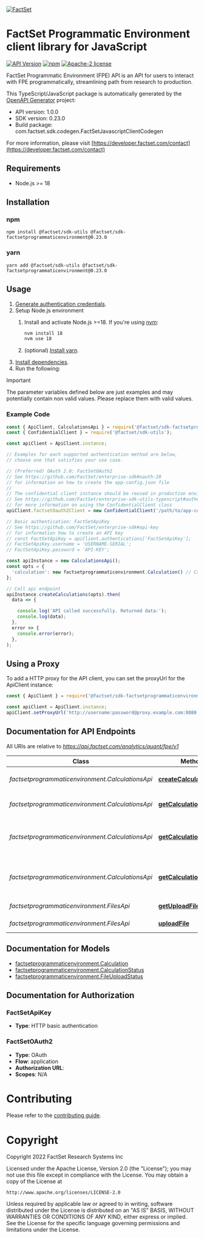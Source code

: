 [![FactSet](https://raw.githubusercontent.com/factset/enterprise-sdk/main/docs/images/factset-logo.svg)](https://www.factset.com)

# FactSet Programmatic Environment client library for JavaScript

[![API Version](https://img.shields.io/badge/api-v1.0.0-blue)](https://developer.factset.com/api-catalog/factset-programmatic-environment-api)
[![npm](https://img.shields.io/badge/npm-v0.23.0-orange)](https://www.npmjs.com/package/@factset/sdk-factsetprogrammaticenvironment/v/0.23.0)
[![Apache-2 license](https://img.shields.io/badge/license-Apache2-brightgreen.svg)](https://www.apache.org/licenses/LICENSE-2.0)

FactSet Programmatic Environment (FPE) API is an API for users to interact with FPE programmatically, streamlining path from research to production.

This TypeScript/JavaScript package is automatically generated by the [OpenAPI Generator](https://openapi-generator.tech) project:

- API version: 1.0.0
- SDK version: 0.23.0
- Build package: com.factset.sdk.codegen.FactSetJavascriptClientCodegen

For more information, please visit [https://developer.factset.com/contact](https://developer.factset.com/contact)

## Requirements

* Node.js >= 18

## Installation

### npm

```shell
npm install @factset/sdk-utils @factset/sdk-factsetprogrammaticenvironment@0.23.0
```

### yarn

```shell
yarn add @factset/sdk-utils @factset/sdk-factsetprogrammaticenvironment@0.23.0
```

## Usage

1. [Generate authentication credentials](../../../../README.md#authentication).
2. Setup Node.js environment
   1. Install and activate Node.js >=18. If you're using [nvm](https://github.com/nvm-sh/nvm):

      ```sh
      nvm install 18
      nvm use 18
      ```

   2. (optional) [Install yarn](https://yarnpkg.com/getting-started/install).
3. [Install dependencies](#installation).
4. Run the following:

> [!IMPORTANT]
> The parameter variables defined below are just examples and may potentially contain non valid values. Please replace them with valid values.

### Example Code


```javascript
const { ApiClient, CalculationsApi } = require('@factset/sdk-factsetprogrammaticenvironment');
const { ConfidentialClient } = require('@factset/sdk-utils');

const apiClient = ApiClient.instance;

// Examples for each supported authentication method are below,
// choose one that satisfies your use case.

// (Preferred) OAuth 2.0: FactSetOAuth2
// See https://github.com/FactSet/enterprise-sdk#oauth-20
// for information on how to create the app-config.json file
//
// The confidential client instance should be reused in production environments.
// See https://github.com/FactSet/enterprise-sdk-utils-typescript#authentication
// for more information on using the ConfidentialClient class
apiClient.factsetOauth2Client = new ConfidentialClient('/path/to/app-config.json');

// Basic authentication: FactSetApiKey
// See https://github.com/FactSet/enterprise-sdk#api-key
// for information how to create an API key
// const FactSetApiKey = apiClient.authentications['FactSetApiKey'];
// FactSetApiKey.username = 'USERNAME-SERIAL';
// FactSetApiKey.password = 'API-KEY';

const apiInstance = new CalculationsApi();
const opts = {
  'calculation': new factsetprogrammaticenvironment.Calculation() // Calculation | 
};

// Call api endpoint
apiInstance.createCalculations(opts).then(
  data => {

    console.log('API called successfully. Returned data:');
    console.log(data);
  },
  error => {
    console.error(error);
  },
);

```


## Using a Proxy

To add a HTTP proxy for the API client, you can set the proxyUrl for the ApiClient instance:

```javascript
const { ApiClient } = require('@factset/sdk-factsetprogrammaticenvironment');

const apiClient = ApiClient.instance;
apiClient.setProxyUrl('http://username:password@proxy.example.com:8080');
```

## Documentation for API Endpoints

All URIs are relative to *https://api.factset.com/analytics/quant/fpe/v1*

Class | Method | HTTP request | Description
------------ | ------------- | ------------- | -------------
*factsetprogrammaticenvironment.CalculationsApi* | [**createCalculations**](docs/CalculationsApi.md#createCalculations) | **POST** /calculations | Starts a new script calculation
*factsetprogrammaticenvironment.CalculationsApi* | [**getCalculations**](docs/CalculationsApi.md#getCalculations) | **GET** /calculations/{id} | Get calculation status by id
*factsetprogrammaticenvironment.CalculationsApi* | [**getCalculationsLog**](docs/CalculationsApi.md#getCalculationsLog) | **GET** /calculations/{id}/log | Get calculation log for a specific calculation
*factsetprogrammaticenvironment.CalculationsApi* | [**getCalculationsOutput**](docs/CalculationsApi.md#getCalculationsOutput) | **GET** /calculations/{id}/output | Get calculation output for a specific calculation
*factsetprogrammaticenvironment.FilesApi* | [**getUploadFileStatus**](docs/FilesApi.md#getUploadFileStatus) | **GET** /files/uploads/{id} | Get upload status by id
*factsetprogrammaticenvironment.FilesApi* | [**uploadFile**](docs/FilesApi.md#uploadFile) | **POST** /files/{server}/{file} | Starts a file upload


## Documentation for Models

 - [factsetprogrammaticenvironment.Calculation](docs/Calculation.md)
 - [factsetprogrammaticenvironment.CalculationStatus](docs/CalculationStatus.md)
 - [factsetprogrammaticenvironment.FileUploadStatus](docs/FileUploadStatus.md)


## Documentation for Authorization



### FactSetApiKey

- **Type**: HTTP basic authentication



### FactSetOAuth2


- **Type**: OAuth
- **Flow**: application
- **Authorization URL**: 
- **Scopes**: N/A


# Contributing

Please refer to the [contributing guide](../../../../CONTRIBUTING.md).

# Copyright

Copyright 2022 FactSet Research Systems Inc

Licensed under the Apache License, Version 2.0 (the "License");
you may not use this file except in compliance with the License.
You may obtain a copy of the License at

    http://www.apache.org/licenses/LICENSE-2.0

Unless required by applicable law or agreed to in writing, software
distributed under the License is distributed on an "AS IS" BASIS,
WITHOUT WARRANTIES OR CONDITIONS OF ANY KIND, either express or implied.
See the License for the specific language governing permissions and
limitations under the License.
